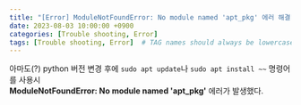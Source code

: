 ```yaml
---
title: "[Error] ModuleNotFoundError: No module named 'apt_pkg' 에러 해결"
date: 2023-08-03 10:00:00 +0900
categories: [Trouble shooting, Error]
tags: [Trouble shooting, Error]  # TAG names should always be lowercase
---
```

아마도(?) python 버전 변경 후에 ```sudo apt update```나 ```sudo apt install ~~``` 명령어를 사용시   
**ModuleNotFoundError: No module named 'apt_pkg'** 에러가 발생했다.

